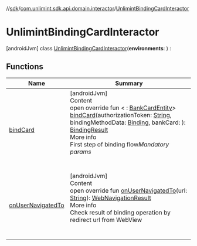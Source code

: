 //[sdk](../../../index.md)/[com.unlimint.sdk.api.domain.interactor](../index.md)/[UnlimintBindingCardInteractor](index.md)



# UnlimintBindingCardInteractor  
 [androidJvm] class [UnlimintBindingCardInteractor](index.md)(**environments**: ) :    


## Functions  
  
|  Name |  Summary | 
|---|---|
| <a name="com.unlimint.sdk.scenario.binding.domain.interactor/BindingCardInteractor/bindCard/#kotlin.String#com.unlimint.sdk.api.model.scenario.binding.Binding#TypeParam(bounds=[com.unlimint.sdk.api.model.scenario.BankCardEntity])/PointingToDeclaration/"></a>[bindCard](index.md#%5Bcom.unlimint.sdk.scenario.binding.domain.interactor%2FBindingCardInteractor%2FbindCard%2F%23kotlin.String%23com.unlimint.sdk.api.model.scenario.binding.Binding%23TypeParam%28bounds%3D%5Bcom.unlimint.sdk.api.model.scenario.BankCardEntity%5D%29%2FPointingToDeclaration%2F%5D%2FFunctions%2F-1045511174)| <a name="com.unlimint.sdk.scenario.binding.domain.interactor/BindingCardInteractor/bindCard/#kotlin.String#com.unlimint.sdk.api.model.scenario.binding.Binding#TypeParam(bounds=[com.unlimint.sdk.api.model.scenario.BankCardEntity])/PointingToDeclaration/"></a>[androidJvm]  <br>Content  <br>open override fun < : [BankCardEntity](../../com.unlimint.sdk.api.model.scenario/-bank-card-entity/index.md)> [bindCard](index.md#%5Bcom.unlimint.sdk.scenario.binding.domain.interactor%2FBindingCardInteractor%2FbindCard%2F%23kotlin.String%23com.unlimint.sdk.api.model.scenario.binding.Binding%23TypeParam%28bounds%3D%5Bcom.unlimint.sdk.api.model.scenario.BankCardEntity%5D%29%2FPointingToDeclaration%2F%5D%2FFunctions%2F-1045511174)(authorizationToken: [String](https://kotlinlang.org/api/latest/jvm/stdlib/kotlin/-string/index.html), bindingMethodData: [Binding](../../com.unlimint.sdk.api.model.scenario.binding/-binding/index.md), bankCard: ): [BindingResult](../../com.unlimint.sdk.api.model.scenario.binding/-binding-result/index.md)  <br>More info  <br>First step of binding flow*Mandatory params*  <br><br><br>|
| <a name="com.unlimint.sdk.scenario.binding.domain.interactor/BindingCardInteractor/onUserNavigatedTo/#kotlin.String/PointingToDeclaration/"></a>[onUserNavigatedTo](index.md#%5Bcom.unlimint.sdk.scenario.binding.domain.interactor%2FBindingCardInteractor%2FonUserNavigatedTo%2F%23kotlin.String%2FPointingToDeclaration%2F%5D%2FFunctions%2F-1045511174)| <a name="com.unlimint.sdk.scenario.binding.domain.interactor/BindingCardInteractor/onUserNavigatedTo/#kotlin.String/PointingToDeclaration/"></a>[androidJvm]  <br>Content  <br>open override fun [onUserNavigatedTo](index.md#%5Bcom.unlimint.sdk.scenario.binding.domain.interactor%2FBindingCardInteractor%2FonUserNavigatedTo%2F%23kotlin.String%2FPointingToDeclaration%2F%5D%2FFunctions%2F-1045511174)(url: [String](https://kotlinlang.org/api/latest/jvm/stdlib/kotlin/-string/index.html)): [WebNavigationResult](../../com.unlimint.sdk.api.model/-web-navigation-result/index.md)  <br>More info  <br>Check result of binding operation by redirect url from WebView  <br><br><br>|

